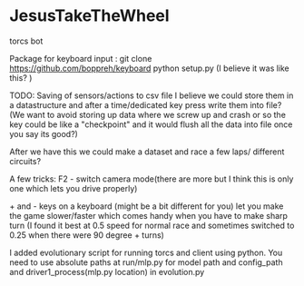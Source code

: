 # JesusTakeTheWheel
torcs bot

Package for keyboard input :
git clone https://github.com/boppreh/keyboard 
python setup.py 
(I believe it was like this? )

TODO: 
Saving of sensors/actions to csv file
I believe we could store them in a datastructure and after a time/dedicated key press write them into file?
(We want to avoid storing up data where we screw up and crash or so the key could be like a "checkpoint" and it would flush all the data into file once you say its good?)

After we have this we could make a dataset and race a few laps/ different circuits?

A few tricks:
F2 - switch camera mode(there are more but I think this is only one which lets you drive properly)

\+ and - keys on a keyboard (might be a bit different for you) let you make the game slower/faster which comes handy when you have to make sharp turn (I found it best at 0.5 speed for normal race and sometimes switched to 0.25 when there were 90 degree + turns)

I added evolutionary script for running torcs and client using python. You need to use absolute paths at run/mlp.py for model path and config_path and driver1_process(mlp.py location) in evolution.py 
